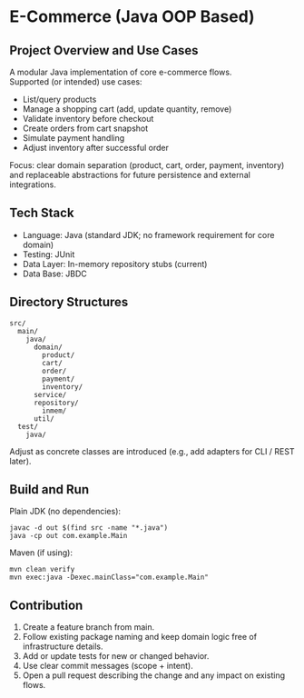# E-Commerce (Java OOP Based)

## Project Overview and Use Cases
A modular Java implementation of core e-commerce flows.  
Supported (or intended) use cases:
- List/query products
- Manage a shopping cart (add, update quantity, remove)
- Validate inventory before checkout
- Create orders from cart snapshot
- Simulate payment handling
- Adjust inventory after successful order

Focus: clear domain separation (product, cart, order, payment, inventory) and replaceable abstractions for future persistence and external integrations.

## Tech Stack
- Language: Java (standard JDK; no framework requirement for core domain)
- Testing: JUnit
- Data Layer: In-memory repository stubs (current)
- Data Base: JBDC

## Directory Structures
```
src/
  main/
    java/
      domain/
        product/
        cart/
        order/
        payment/
        inventory/
      service/
      repository/
        inmem/
      util/
  test/
    java/
```
Adjust as concrete classes are introduced (e.g., add adapters for CLI / REST later).

## Build and Run
Plain JDK (no dependencies):
```
javac -d out $(find src -name "*.java")
java -cp out com.example.Main
```

Maven (if using):
```
mvn clean verify
mvn exec:java -Dexec.mainClass="com.example.Main"
```

## Contribution
1. Create a feature branch from main.
2. Follow existing package naming and keep domain logic free of infrastructure details.
3. Add or update tests for new or changed behavior.
4. Use clear commit messages (scope + intent).
5. Open a pull request describing the change and any impact on existing flows.
